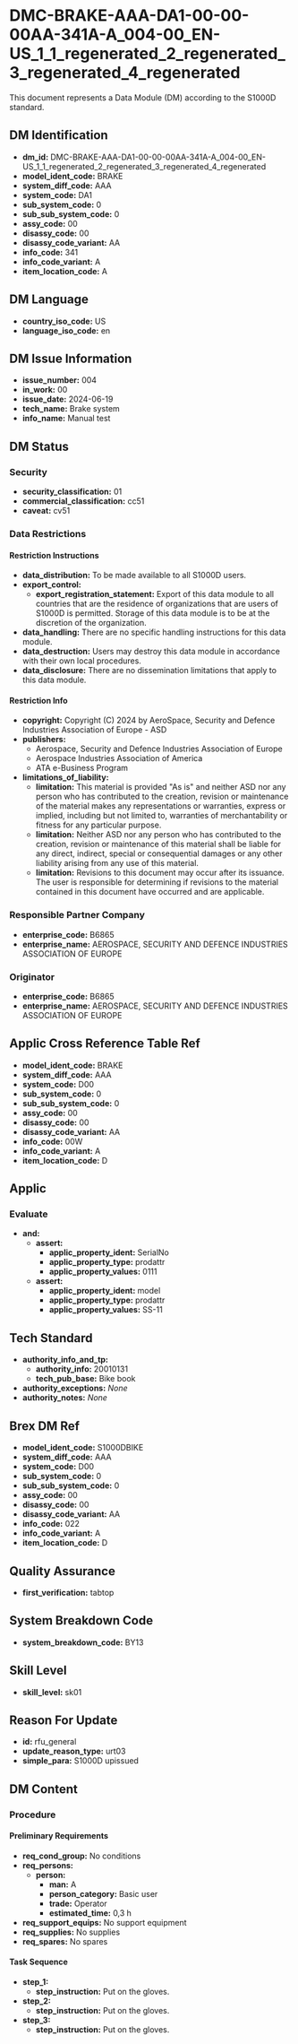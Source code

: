 # DMC-BRAKE-AAA-DA1-00-00-00AA-341A-A_004-00_EN-US_1_1_regenerated_2_regenerated_3_regenerated_4_regenerated

This document represents a Data Module (DM) according to the S1000D standard.

## DM Identification

*   **dm\_id:** DMC-BRAKE-AAA-DA1-00-00-00AA-341A-A_004-00_EN-US_1_1_regenerated_2_regenerated_3_regenerated_4_regenerated
*   **model\_ident\_code:** BRAKE
*   **system\_diff\_code:** AAA
*   **system\_code:** DA1
*   **sub\_system\_code:** 0
*   **sub\_sub\_system\_code:** 0
*   **assy\_code:** 00
*   **disassy\_code:** 00
*   **disassy\_code\_variant:** AA
*   **info\_code:** 341
*   **info\_code\_variant:** A
*   **item\_location\_code:** A

## DM Language

*   **country\_iso\_code:** US
*   **language\_iso\_code:** en

## DM Issue Information

*   **issue\_number:** 004
*   **in\_work:** 00
*   **issue\_date:** 2024-06-19
*   **tech\_name:** Brake system
*   **info\_name:** Manual test

## DM Status

### Security

*   **security\_classification:** 01
*   **commercial\_classification:** cc51
*   **caveat:** cv51

### Data Restrictions

#### Restriction Instructions

*   **data\_distribution:** To be made available to all S1000D users.
*   **export\_control:**
    *   **export\_registration\_statement:** Export of this data module to all countries that are the residence of organizations that are users of S1000D is permitted. Storage of this data module is to be at the discretion of the organization.
*   **data\_handling:** There are no specific handling instructions for this data module.
*   **data\_destruction:** Users may destroy this data module in accordance with their own local procedures.
*   **data\_disclosure:** There are no dissemination limitations that apply to this data module.

#### Restriction Info

*   **copyright:** Copyright (C) 2024 by AeroSpace, Security and Defence Industries Association of Europe - ASD
*   **publishers:**
    *   Aerospace, Security and Defence Industries Association of Europe
    *   Aerospace Industries Association of America
    *   ATA e-Business Program
*   **limitations\_of\_liability:**
    *   **limitation:** This material is provided "As is" and neither ASD nor any person who has contributed to the creation, revision or maintenance of the material makes any representations or warranties, express or implied, including but not limited to, warranties of merchantability or fitness for any particular purpose.
    *   **limitation:** Neither ASD nor any person who has contributed to the creation, revision or maintenance of this material shall be liable for any direct, indirect, special or consequential damages or any other liability arising from any use of this material.
    *   **limitation:** Revisions to this document may occur after its issuance. The user is responsible for determining if revisions to the material contained in this document have occurred and are applicable.

### Responsible Partner Company

*   **enterprise\_code:** B6865
*   **enterprise\_name:** AEROSPACE, SECURITY AND DEFENCE INDUSTRIES ASSOCIATION OF EUROPE

### Originator

*   **enterprise\_code:** B6865
*   **enterprise\_name:** AEROSPACE, SECURITY AND DEFENCE INDUSTRIES ASSOCIATION OF EUROPE

## Applic Cross Reference Table Ref

*   **model\_ident\_code:** BRAKE
*   **system\_diff\_code:** AAA
*   **system\_code:** D00
*   **sub\_system\_code:** 0
*   **sub\_sub\_system\_code:** 0
*   **assy\_code:** 00
*   **disassy\_code:** 00
*   **disassy\_code\_variant:** AA
*   **info\_code:** 00W
*   **info\_code\_variant:** A
*   **item\_location\_code:** D

## Applic

### Evaluate

*   **and:**
    *   **assert:**
        *   **applic\_property\_ident:** SerialNo
        *   **applic\_property\_type:** prodattr
        *   **applic\_property\_values:** 0111
    *   **assert:**
        *   **applic\_property\_ident:** model
        *   **applic\_property\_type:** prodattr
        *   **applic\_property\_values:** SS-11

## Tech Standard

*   **authority\_info\_and\_tp:**
    *   **authority\_info:** 20010131
    *   **tech\_pub\_base:** Bike book
*   **authority\_exceptions:** *None*
*   **authority\_notes:** *None*

## Brex DM Ref

*   **model\_ident\_code:** S1000DBIKE
*   **system\_diff\_code:** AAA
*   **system\_code:** D00
*   **sub\_system\_code:** 0
*   **sub\_sub\_system\_code:** 0
*   **assy\_code:** 00
*   **disassy\_code:** 00
*   **disassy\_code\_variant:** AA
*   **info\_code:** 022
*   **info\_code\_variant:** A
*   **item\_location\_code:** D

## Quality Assurance

*   **first\_verification:** tabtop

## System Breakdown Code

*   **system\_breakdown\_code:** BY13

## Skill Level

*   **skill\_level:** sk01

## Reason For Update

*   **id:** rfu\_general
*   **update\_reason\_type:** urt03
*   **simple\_para:** S1000D upissued

## DM Content

### Procedure

#### Preliminary Requirements

*   **req\_cond\_group:** No conditions
*   **req\_persons:**
    *   **person:**
        *   **man:** A
        *   **person\_category:** Basic user
        *   **trade:** Operator
        *   **estimated\_time:** 0,3 h
*   **req\_support\_equips:** No support equipment
*   **req\_supplies:** No supplies
*   **req\_spares:** No spares

#### Task Sequence

*   **step\_1:**
    *   **step\_instruction:** Put on the gloves.
*   **step\_2:**
    *   **step\_instruction:** Put on the gloves.
*   **step\_3:**
    *   **step\_instruction:** Put on the gloves.